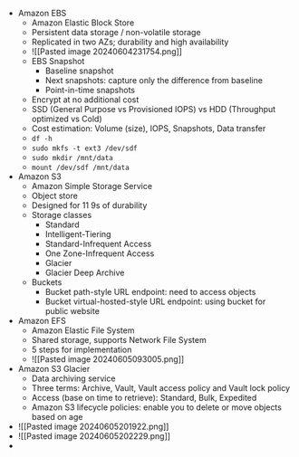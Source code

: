 - Amazon EBS
	- Amazon Elastic Block Store
	- Persistent data storage / non-volatile storage
	- Replicated in two AZs; durability and high availability 
	- ![[Pasted image 20240604231754.png]]
	- EBS Snapshot
		- Baseline snapshot
		- Next snapshots: capture only the difference from baseline
		- Point-in-time snapshots
	- Encrypt at no additional cost
	- SSD (General Purpose vs Provisioned IOPS) vs HDD (Throughput optimized vs Cold)
	- Cost estimation: Volume (size), IOPS, Snapshots, Data transfer
	- `df -h`
	- `sudo mkfs -t ext3 /dev/sdf`
	- `sudo mkdir /mnt/data`
	- `mount /dev/sdf /mnt/data`
- Amazon S3
	- Amazon Simple Storage Service
	- Object store
	- Designed for 11 9s of durability
	- Storage classes
		- Standard
		- Intelligent-Tiering
		- Standard-Infrequent Access
		- One Zone-Infrequent Access
		- Glacier
		- Glacier Deep Archive
	- Buckets
		- Bucket path-style URL endpoint: need to access objects
		- Bucket virtual-hosted-style URL endpoint: using bucket for public website
- Amazon EFS
	- Amazon Elastic File System
	- Shared storage, supports Network File System
	- 5 steps for implementation
	- ![[Pasted image 20240605093005.png]]
- Amazon S3 Glacier
	- Data archiving service
	- Three terms: Archive, Vault, Vault access policy and Vault lock policy
	- Access (base on time to retrieve): Standard, Bulk, Expedited
	- Amazon S3 lifecycle policies: enable you to delete or move objects based on age
- ![[Pasted image 20240605201922.png]]
- ![[Pasted image 20240605202229.png]]
- 